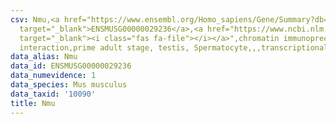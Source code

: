 ```yaml
---
csv: Nmu,<a href="https://www.ensembl.org/Homo_sapiens/Gene/Summary?db=core;g=ENSMUSG00000029236"
  target="_blank">ENSMUSG00000029236</a>,<a href="https://www.ncbi.nlm.nih.gov/pubmed/25450459"
  target="_blank"><i class="fas fa-file"></i></a>",chromatin immunoprecipitation assay,direct
  interaction,prime adult stage, testis, Spermatocyte,,,transcriptional regulation,
data_alias: Nmu
data_id: ENSMUSG00000029236
data_numevidence: 1
data_species: Mus musculus
data_taxid: '10090'
title: Nmu
---
```

